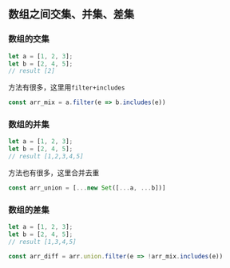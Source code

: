 ## 数组之间交集、并集、差集

### 数组的交集

```javascript
let a = [1, 2, 3];
let b = [2, 4, 5];
// result [2]
```

方法有很多，这里用`filter+includes`

```javascript
const arr_mix = a.filter(e => b.includes(e))
```

### 数组的并集

```javascript
let a = [1, 2, 3];
let b = [2, 4, 5];
// result [1,2,3,4,5]
```

方法也有很多，这里合并去重

```javascript
const arr_union = [...new Set([...a, ...b])]
```

### 数组的差集

```javascript
let a = [1, 2, 3];
let b = [2, 4, 5];
// result [1,3,4,5]
```

```javascript
const arr_diff = arr.union.filter(e => !arr_mix.includes(e))
```